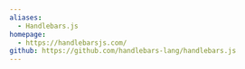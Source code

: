 ```yaml
---
aliases:
  - Handlebars.js
homepage:
  - https://handlebarsjs.com/
github: https://github.com/handlebars-lang/handlebars.js
---
```

